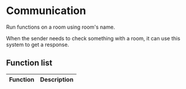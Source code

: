 # Communication

Run functions on a room using room's name.

When the sender needs to check something with a room, it can use this system to get a response.

## Function list

| Function      | Description                |
|---------------|:--------------------------:|
